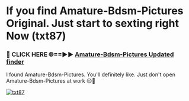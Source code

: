 # If you find Amature-Bdsm-Pictures Original. Just start to sexting right Now (txt87)

<h3>🔴 CLICK HERE 🌐==►► <a href="https://tinyurl.com/mtbk5fxa" rel="nofollow">Amature-Bdsm-Pictures Updated finder</a></h3>

I found Amature-Bdsm-Pictures. You'll definitely like. Just don't open Amature-Bdsm-Pictures at work 😉💬

[![txt87](https://i.imgur.com/Q8WKrnY.jpeg)](https://tinyurl.com/mtbk5fxa)
